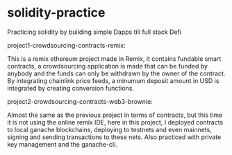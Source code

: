 # solidity-practice
Practicing solidity by building simple Dapps till full stack Defi

project1-crowdsourcing-contracts-remix:

This is a remix ethereum project made in Remix, it contains fundable smart contracts, a crowdsourcing application is made that can be funded by anybody and the funds can only be withdrawn by the owner of the contract. 
By integrating chainlink price feeds, a minumum deposit amount in USD is integrated by creating conversion functions.

project2-crowdsourcing-contracts-web3-brownie:

Almost the same as the previous project in terms of contracts, but this time it is not using the online remix IDE, 
here in this project, I deployed contracts to local ganache blockchains, deploying to testnets and even mainnets, signing and sending transactions to these nets.
Also practiced with private key management and the ganache-cli.


